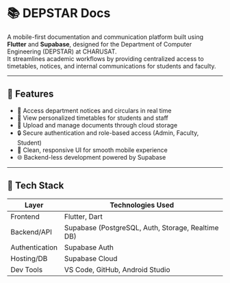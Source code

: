 # 📚 DEPSTAR Docs

A mobile-first documentation and communication platform built using **Flutter** and **Supabase**, designed for the Department of Computer Engineering (DEPSTAR) at CHARUSAT.  
It streamlines academic workflows by providing centralized access to timetables, notices, and internal communications for students and faculty.

---

## 🚀 Features

- 📰 Access department notices and circulars in real time  
- 📅 View personalized timetables for students and staff  
- 🧾 Upload and manage documents through cloud storage  
- 🔒 Secure authentication and role-based access (Admin, Faculty, Student)  
- 📱 Clean, responsive UI for smooth mobile experience  
- 🌐 Backend-less development powered by Supabase

---

## 🧱 Tech Stack

| Layer        | Technologies Used                 |
|--------------|-----------------------------------|
| Frontend     | Flutter, Dart                     |
| Backend/API  | Supabase (PostgreSQL, Auth, Storage, Realtime DB) |
| Authentication | Supabase Auth                   |
| Hosting/DB   | Supabase Cloud                    |
| Dev Tools    | VS Code, GitHub, Android Studio   |

